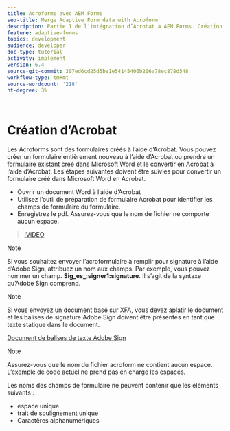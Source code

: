 ```yaml
---
title: Acroforms avec AEM Forms
seo-title: Merge Adaptive Form data with Acroform
description: Partie 1 de l’intégration d’Acrobat à AEM Forms. Création d’un formulaire adaptatif à l’aide d’Acrobat et fusion des données pour obtenir un PDF.
feature: adaptive-forms
topics: development
audience: developer
doc-type: tutorial
activity: implement
version: 6.4
source-git-commit: 307ed6cd25d5be1e54145406b206a78ec878d548
workflow-type: tm+mt
source-wordcount: '218'
ht-degree: 3%

---
```



# Création d’Acrobat

Les Acroforms sont des formulaires créés à l’aide d’Acrobat. Vous pouvez créer un formulaire entièrement nouveau à l’aide d’Acrobat ou prendre un formulaire existant créé dans Microsoft Word et le convertir en Acrobat à l’aide d’Acrobat. Les étapes suivantes doivent être suivies pour convertir un formulaire créé dans Microsoft Word en Acrobat.

* Ouvrir un document Word à l’aide d’Acrobat
* Utilisez l’outil de préparation de formulaire Acrobat pour identifier les champs de formulaire du formulaire.
* Enregistrez le pdf. Assurez-vous que le nom de fichier ne comporte aucun espace.


>[!VIDEO](https://video.tv.adobe.com/v/22575?quality=9&learn=on)

>[!NOTE]
>
>Si vous souhaitez envoyer l’acroformulaire à remplir pour signature à l’aide d’Adobe Sign, attribuez un nom aux champs. Par exemple, vous pouvez nommer un champ. **Sig_es_:signer1:signature**. Il s’agit de la syntaxe qu’Adobe Sign comprend.

>[!NOTE]
>
>Si vous envoyez un document basé sur XFA, vous devez aplatir le document et les balises de signature Adobe Sign doivent être présentes en tant que texte statique dans le document.

[Document de balises de texte Adobe Sign](https://helpx.adobe.com/fr/sign/using/text-tag.html)

>[!NOTE]
>
>Assurez-vous que le nom du fichier acroform ne contient aucun espace. L’exemple de code actuel ne prend pas en charge les espaces.
>
>Les noms des champs de formulaire ne peuvent contenir que les éléments suivants :
>
>* espace unique
>* trait de soulignement unique
>* Caractères alphanumériques

